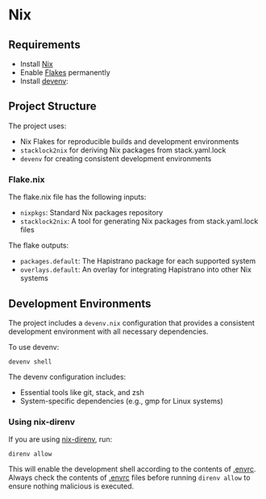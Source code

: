 # Nix

## Requirements

- Install [Nix](https://nixos.org/download.html)
- Enable [Flakes](https://nixos.wiki/wiki/Flakes#Permanent) permanently
- Install [devenv](https://devenv.sh/getting-started/):

## Project Structure

The project uses:
- Nix Flakes for reproducible builds and development environments
- `stacklock2nix` for deriving Nix packages from stack.yaml.lock
- `devenv` for creating consistent development environments

### Flake.nix

The flake.nix file has the following inputs:
- `nixpkgs`: Standard Nix packages repository
- `stacklock2nix`: A tool for generating Nix packages from stack.yaml.lock files

The flake outputs:
- `packages.default`: The Hapistrano package for each supported system
- `overlays.default`: An overlay for integrating Hapistrano into other Nix
  systems

## Development Environments

The project includes a `devenv.nix` configuration that provides a consistent
development environment with all necessary dependencies.

To use devenv:

```
devenv shell
```

The devenv configuration includes:
- Essential tools like git, stack, and zsh
- System-specific dependencies (e.g., gmp for Linux systems)

### Using nix-direnv

If you are using [nix-direnv](https://github.com/nix-community/nix-direnv), run:

```
direnv allow
```

This will enable the development shell according to the contents of
[.envrc](../.envrc). Always check the contents of [.envrc](../.envrc) files
before running `direnv allow` to ensure nothing malicious is executed.
